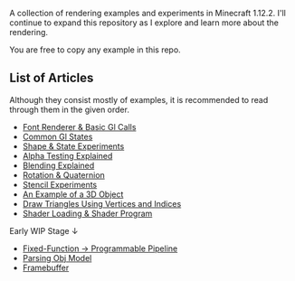 A collection of rendering examples and experiments in Minecraft 1.12.2. I'll continue to expand this repository as I explore and learn more about the rendering.

You are free to copy any example in this repo.

## List of Articles
Although they consist mostly of examples, it is recommended to read through them in the given order.
- [Font Renderer & Basic Gl Calls](https://github.com/tttsaurus/Mc122RenderBook/blob/main/articles/FontRenderer%26BasicGlCalls.md)
- [Common Gl States](https://github.com/tttsaurus/Mc122RenderBook/blob/main/articles/GlStates.md)
- [Shape & State Experiments](https://github.com/tttsaurus/Mc122RenderBook/blob/main/articles/Shapes%26States.md)
- [Alpha Testing Explained](https://github.com/tttsaurus/Mc122RenderBook/blob/main/articles/AlphaTestExplained.md)
- [Blending Explained](https://github.com/tttsaurus/Mc122RenderBook/blob/main/articles/BlendExplained.md)
- [Rotation & Quaternion](https://github.com/tttsaurus/Mc122RenderBook/blob/main/articles/Rotation%26Quaternion.md)
- [Stencil Experiments](https://github.com/tttsaurus/Mc122RenderBook/blob/main/articles/Stencil.md)
- [An Example of a 3D Object](https://github.com/tttsaurus/Mc122RenderBook/blob/main/articles/3DShapes.md)
- [Draw Triangles Using Vertices and Indices](https://github.com/tttsaurus/Mc122RenderBook/blob/main/articles/DrawVertices.md)
- [Shader Loading & Shader Program](https://github.com/tttsaurus/Mc122RenderBook/blob/main/articles/ShaderLoading%26ShaderProgram.md)

Early WIP Stage ↓
- [Fixed-Function -> Programmable Pipeline](https://github.com/tttsaurus/Mc122RenderBook/blob/main/articles/ProgrammablePipeline.md)
- [Parsing Obj Model](https://github.com/tttsaurus/Mc122RenderBook/blob/main/articles/ParsingObjModel.md)
- [Framebuffer](https://github.com/tttsaurus/Mc122RenderBook/blob/main/articles/Framebuffer.md)
